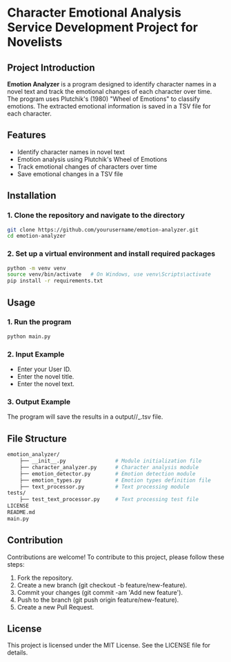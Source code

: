 # Character Emotional Analysis Service Development Project for Novelists

## Project Introduction

**Emotion Analyzer** is a program designed to identify character names in a novel text and track the emotional changes of each character over time. The program uses Plutchik's (1980) "Wheel of Emotions" to classify emotions. The extracted emotional information is saved in a TSV file for each character.

## Features

- Identify character names in novel text
- Emotion analysis using Plutchik's Wheel of Emotions
- Track emotional changes of characters over time
- Save emotional changes in a TSV file

## Installation

### 1. Clone the repository and navigate to the directory

```bash
git clone https://github.com/yourusername/emotion-analyzer.git
cd emotion-analyzer
```

### 2. Set up a virtual environment and install required packages

```bash
python -m venv venv
source venv/bin/activate   # On Windows, use venv\Scripts\activate
pip install -r requirements.txt
```

## Usage

### 1. Run the program
```bash
python main.py
```

### 2. Input Example

- Enter your User ID.
- Enter the novel title.
- Enter the novel text.

### 3. Output Example

The program will save the results in a output/<User ID>/<novel title>_<date>.tsv file.


## File Structure

```bash
emotion_analyzer/
    ├── __init__.py                # Module initialization file
    ├── character_analyzer.py      # Character analysis module
    ├── emotion_detector.py        # Emotion detection module
    ├── emotion_types.py           # Emotion types definition file
    ├── text_processor.py          # Text processing module
tests/
    ├── test_text_processor.py     # Text processing test file
LICENSE
README.md
main.py
```


## Contribution

Contributions are welcome! To contribute to this project, please follow these steps:

1. Fork the repository.
2. Create a new branch (git checkout -b feature/new-feature).
3. Commit your changes (git commit -am 'Add new feature').
4. Push to the branch (git push origin feature/new-feature).
5. Create a new Pull Request.



## License
This project is licensed under the MIT License. See the LICENSE file for details.